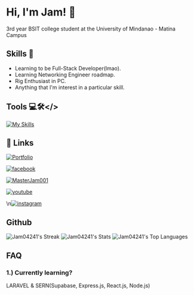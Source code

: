 
# Hi, I'm Jam! 👋
3rd year BSIT college student at the University of Mindanao - Matina Campus


##  Skills 💪
- Learning to be Full-Stack Developer(lmao).
- Learning Networking Engineer roadmap.
- Rig Enthusiast in PC.
- Anything that I'm interest in a particular skill.



## Tools 💻🛠️</> 
<!-- ![HTML](https://img.shields.io/badge/HTML-%23E34F26?style=flat&logo=html5&logoColor=%23ffff)
![PHP](https://img.shields.io/badge/PHP-%23777BB4?style=flat&logo=php&logoColor=%23ffff)
![CSS](https://img.shields.io/badge/CSS-%23663399?style=flat&logo=css&logoColor=%23ffff)
![BOOTSTRAP](https://img.shields.io/badge/BOOTSTRAP-%237952B3?style=flat&logo=bootstrap&logoColor=%23ffff)
![JS](https://img.shields.io/badge/JAVASCRIPT-%23F7DF1E?style=flat&logo=javascript&logoColor=%23000)
![PYTHON](https://img.shields.io/badge/PYTHON-%2388CE02?style=flat&logo=python&logoColor=%23FFFF)
![MYSQL](https://img.shields.io/badge/MySQL-%234479A1?style=flat&logo=MYSQL&logoColor=%23FFFF) -->
[![My Skills](https://skillicons.dev/icons?i=php,js,py,java,bootstrap,laravel,html,css,mysql,eclipse,figma,idea,obsidian,pycharm,qt,vscode&perline=3)](https://skillicons.dev)


## 🔗 Links
[![Portfolio](https://img.shields.io/badge/my_portfolio-000?style=for-the-badge&logo=ko-fi&logoColor=white)](https://jam04241.github.io/)

[![facebook](https://img.shields.io/badge/FACEBOOK-%230866FF?style=for-the-badge&logo=FACEBOOK&logoColor=%23FFFF)](https://www.facebook.com/100010340794471)

[![MasterJam001](https://img.shields.io/badge/MASTER_JAM-%23071D49?style=for-the-badge&logo=pcgamingwiki&logoColor=%23FFFF)
](https://www.facebook.com/MasterJam001)

[![youtube](https://img.shields.io/badge/YouTube-%23FF0000?style=for-the-badge&logo=youtube)](https://www.youtube.com/channel/UCrUWWdzZanBcRTGaPkwsEeg)

\n[![instagram](https://img.shields.io/badge/INSTAGRAM-%23FF0069?style=for-the-badge&logo=instagram)](https://www.instagram.com/tidyman.04)

## Github
![Jam04241's Streak](https://github-readme-streak-stats.herokuapp.com/?user=jam04241&theme=tokyonight&hide_border=true)
![Jam04241's Stats](https://github-readme-stats.vercel.app/api?username=jam04241&theme=tokyonight&show_icons=true&hide_border=true&count_private=true)
![Jam04241's Top Languages](https://github-readme-stats.vercel.app/api/top-langs/?username=jam04241&theme=tokyonight&show_icons=true&hide_border=true&layout=compact)


## FAQ

### 1.) Currently learning?
LARAVEL & SERN(Supabase, Express.js, React.js, Node.js)



